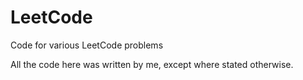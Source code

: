 # LeetCode
Code for various LeetCode problems

All the code here was written by me, except where stated otherwise. 
